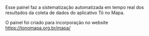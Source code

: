 Esse painel faz a sistematização automatizada em tempo real dos resultados da coleta de dados do aplicativo Tô no Mapa.

O painel foi criado para incorporação no website https://tonomapa.org.br/mapa/
